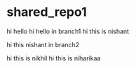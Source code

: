 # shared_repo1
hi hello
hi hello in branch1
hi this is nishant

hi this nishant in branch2

hi this is nikhil
hi this is niharikaa
